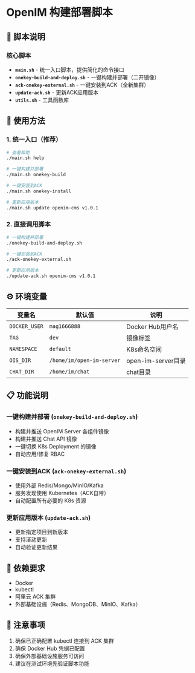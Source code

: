 # OpenIM 构建部署脚本

## 📁 脚本说明

### 核心脚本

- **`main.sh`** - 统一入口脚本，提供简化的命令接口
- **`onekey-build-and-deploy.sh`** - 一键构建并部署（二开镜像）
- **`ack-onekey-external.sh`** - 一键安装到ACK（全新集群）
- **`update-ack.sh`** - 更新ACK应用版本
- **`utils.sh`** - 工具函数库

## 🚀 使用方法

### 1. 统一入口（推荐）

```bash
# 查看帮助
./main.sh help

# 一键构建并部署
./main.sh onekey-build

# 一键安装到ACK
./main.sh onekey-install

# 更新应用版本
./main.sh update openim-cms v1.0.1
```

### 2. 直接调用脚本

```bash
# 一键构建并部署
./onekey-build-and-deploy.sh

# 一键安装到ACK
./ack-onekey-external.sh

# 更新应用版本
./update-ack.sh openim-cms v1.0.1
```

## ⚙️ 环境变量

| 变量名 | 默认值 | 说明 |
|--------|--------|------|
| `DOCKER_USER` | `mag1666888` | Docker Hub用户名 |
| `TAG` | `dev` | 镜像标签 |
| `NAMESPACE` | `default` | K8s命名空间 |
| `OIS_DIR` | `/home/im/open-im-server` | open-im-server目录 |
| `CHAT_DIR` | `/home/im/chat` | chat目录 |

## 📋 功能说明

### 一键构建并部署 (`onekey-build-and-deploy.sh`)
- 构建并推送 OpenIM Server 各组件镜像
- 构建并推送 Chat API 镜像
- 一键切换 K8s Deployment 的镜像
- 自动应用/修复 RBAC

### 一键安装到ACK (`ack-onekey-external.sh`)
- 使用外部 Redis/Mongo/MinIO/Kafka
- 服务发现使用 Kubernetes（ACK自带）
- 自动配置所有必要的 K8s 资源

### 更新应用版本 (`update-ack.sh`)
- 更新指定项目到新版本
- 支持滚动更新
- 自动验证更新结果

## 🔧 依赖要求

- Docker
- kubectl
- 阿里云 ACK 集群
- 外部基础设施（Redis、MongoDB、MinIO、Kafka）

## 📝 注意事项

1. 确保已正确配置 kubectl 连接到 ACK 集群
2. 确保 Docker Hub 凭据已配置
3. 确保外部基础设施服务可访问
4. 建议在测试环境先验证脚本功能
